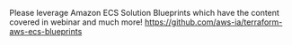 Please leverage Amazon ECS Solution Blueprints which have the content covered in webinar and much more!
https://github.com/aws-ia/terraform-aws-ecs-blueprints
